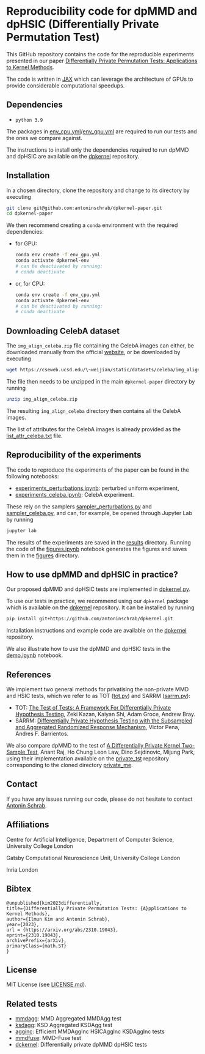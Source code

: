 # Reproducibility code for dpMMD and dpHSIC (Differentially Private Permutation Test)

This GitHub repository contains the code for the reproducible experiments presented in our paper 
[Differentially Private Permutation Tests: Applications to Kernel Methods](https://arxiv.org/pdf/2310.19043.pdf).

The code is written in [JAX](https://jax.readthedocs.io/) which can leverage the architecture of GPUs to provide considerable computational speedups.

## Dependencies
- `python 3.9`

The packages in [env_cpu.yml](env_cpu.yml)/[env_gpu.yml](env_gpu.yml) are required to run our tests and the ones we compare against.

The instructions to install only the dependencies required to run dpMMD and dpHSIC are available on the [dpkernel](https://github.com/antoninschrab/dpkernel) repository. 

## Installation

In a chosen directory, clone the repository and change to its directory by executing 
```bash
git clone git@github.com:antoninschrab/dpkernel-paper.git
cd dpkernel-paper
```
We then recommend creating a `conda` environment with the required dependencies:
- for GPU:
  ```bash
  conda env create -f env_gpu.yml
  conda activate dpkernel-env
  # can be deactivated by running:
  # conda deactivate
  ```
- or, for CPU:
  ```bash
  conda env create -f env_cpu.yml
  conda activate dpkernel-env
  # can be deactivated by running:
  # conda deactivate
  ```

## Downloading CelebA dataset 

The `img_align_celeba.zip` file containing the CelebA images can either, be downloaded manually from the official [website](https://mmlab.ie.cuhk.edu.hk/projects/CelebA.html), or be downloaded by executing
```bash
wget https://cseweb.ucsd.edu/\~weijian/static/datasets/celeba/img_align_celeba.zip
```

The file then needs to be unzipped in the main `dpkernel-paper` directory by running
```bash
unzip img_align_celeba.zip
```
The resulting `img_align_celeba` directory then contains all the CelebA images.

The list of attributes for the CelebA images is already provided as the [list_attr_celeba.txt](list_attr_celeba.txt) file.

## Reproducibility of the experiments

The code to reproduce the experiments of the paper can be found in the following notebooks:
- [experiments_perturbations.ipynb](experiments_perturbations.ipynb): perturbed uniform experiment,
- [experiments_celeba.ipynb](experiments_celeba.ipynb): CelebA experiment.

These rely on the samplers [sampler_perturbations.py](sampler_perturbations.py) and [sampler_celeba.py](sampler_celeba.py), and can, for example, be opened through Jupyter Lab by running
```bash
jupyter lab
```

The results of the experiments are saved in the [results](results) directory. 
Running the code of the [figures.ipynb](figures.ipynb) notebook generates the figures and saves them in the [figures](figures) directory.

## How to use dpMMD and dpHSIC in practice?

Our proposed dpMMD and dpHSIC tests are implemented in [dpkernel.py](dpkernel.py).

To use our tests in practice, we recommend using our `dpkernel` package which is available on the [dpkernel](https://github.com/antoninschrab/dpkernel) repository. 
It can be installed by running
```bash
pip install git+https://github.com/antoninschrab/dpkernel.git
```
Installation instructions and example code are available on the [dpkernel](https://github.com/antoninschrab/dpkernel) repository. 

We also illustrate how to use the dpMMD and dpHSIC tests in the [demo.ipynb](demo.ipynb) notebook.

## References

We implement two general methods for privatising the non-private MMD and HSIC tests, which we refer to as TOT ([tot.py](tot.py)) and SARRM ([sarrm.py](sarrm.py)):
- TOT: [The Test of Tests: A Framework For Differentially Private Hypothesis Testing](https://arxiv.org/abs/2302.04260), Zeki Kazan, Kaiyan Shi, Adam Groce, Andrew Bray. 
- SARRM: [Differentially Private Hypothesis Testing with the Subsampled and Aggregated Randomized Response Mechanism](https://arxiv.org/abs/2208.06803),
Victor Pena, Andres F. Barrientos.

We also compare dpMMD to the test of [A Differentially Private Kernel Two-Sample Test](https://arxiv.org/abs/1808.00380), Anant Raj, Ho Chung Leon Law, Dino Sejdinovic, Mijung Park, using their implementation available on the [private_tst](https://github.com/hcllaw/private_tst) repository corresponding to the cloned directory [private_me](private_me). 

## Contact

If you have any issues running our code, please do not hesitate to contact [Antonin Schrab](https://antoninschrab.github.io).

## Affiliations

Centre for Artificial Intelligence, Department of Computer Science, University College London

Gatsby Computational Neuroscience Unit, University College London

Inria London

## Bibtex

```
@unpublished{kim2023differentially,
title={Differentially Private Permutation Tests: {A}pplications to Kernel Methods}, 
author={Ilmun Kim and Antonin Schrab},
year={2023},
url = {https://arxiv.org/abs/2310.19043},
eprint={2310.19043},
archivePrefix={arXiv},
primaryClass={math.ST}
}
```

## License

MIT License (see [LICENSE.md](LICENSE.md)).

## Related tests

- [mmdagg](https://github.com/antoninschrab/mmdagg/): MMD Aggregated MMDAgg test
- [ksdagg](https://github.com/antoninschrab/ksdagg/): KSD Aggregated KSDAgg test
- [agginc](https://github.com/antoninschrab/agginc/): Efficient MMDAggInc HSICAggInc KSDAggInc tests
- [mmdfuse](https://github.com/antoninschrab/mmdfuse/): MMD-Fuse test
- [dckernel](https://github.com/antoninschrab/dpkernel/): Differentially private dpMMD dpHSIC tests
